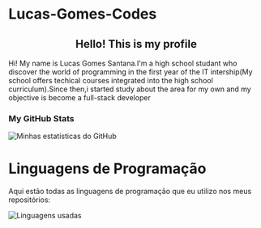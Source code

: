 # Lucas-Gomes-Codes

<h2 style="text-align:center;">Hello! This is my profile</h2>

<p>Hi! My name is Lucas Gomes Santana.I'm a high school studant who discover the world of programming in the first year of the IT intership(My school offers techical courses integrated into the high school curriculum).Since then,i started study about the area for my own and my objective is become a full-stack developer</p>

<h3>My GitHub Stats</h3>

![Minhas estatísticas do GitHub](https://github-readme-stats.vercel.app/api?username=lucas-gomes-santana&show_icons=true&theme=radical)


# Linguagens de Programação

Aqui estão todas as linguagens de programação que eu utilizo nos meus repositórios:

![Linguagens usadas](https://github-readme-stats.vercel.app/api/top-langs/?username=lucas-gomes-santana&theme=radical&hide=html)

